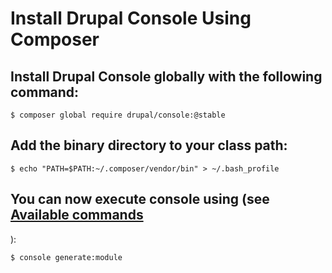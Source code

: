 # Install Drupal Console Using Composer

## Install Drupal Console globally with the following command:
```
$ composer global require drupal/console:@stable
```

## Add the binary directory to your class path:
```
$ echo "PATH=$PATH:~/.composer/vendor/bin" > ~/.bash_profile
```

## You can now execute console using (see [Available commands](../using_drupal_console/available-commands.md)
):
```
$ console generate:module
```